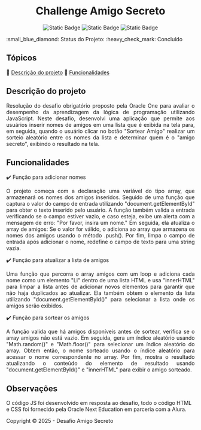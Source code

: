 <h1 align="center"> Challenge Amigo Secreto </h1>
<p align = "center">
<img alt="Static Badge" src="https://img.shields.io/badge/Desafio-8A2BE2">
<img alt="Static Badge" src="https://img.shields.io/badge/Iniciante-%23008000">
<img alt="Static Badge" src="https://img.shields.io/badge/L%C3%B3gica%20de%20Programa%C3%A7%C3%A3o-0000FF">
</p>
:small_blue_diamond: Status do Projeto: :heavy_check_mark: Concluído 

## Tópicos 
:small_blue_diamond: [Descrição do projeto](#descrição-do-projeto)
:small_blue_diamond: [Funcionalidades](#funcionalidades)

## Descrição do projeto 
<p align="justify">
 Resolução do desafio obrigatório proposto pela Oracle One para avaliar o desempenho da aprendizagem da lógica de programação utilizando JavaScript. Neste desafio, desenvolvi uma aplicação que permite aos usuários inserir nomes de amigos em uma lista que é exibida na tela para, em seguida, quando o usuário clicar no botão "Sortear Amigo" realizar um sorteio aleatório entre os nomes da lista e determinar quem é o "amigo secreto", exibindo o resultado na tela.
</p>

## Funcionalidades
:heavy_check_mark: Função para adicionar nomes
<p align ="justify">
O projeto começa com a declaração uma variável do tipo array, que armazenará os nomes dos amigos inseridos. Seguido de uma função que captura o valor do campo de entrada utilizando "document.getElementById" para obter o texto inserido pelo usuário. A função também valida a entrada verificando se o campo estiver vazio, e caso esteja, exibe um alerta com a mensagem de erro: "Por favor, insira um nome." Em seguida, ela atualiza o array de amigos: Se o valor for válido, o adiciona ao array que armazena os nomes dos amigos usando o método .push(). Por fim, limpa o campo de entrada após adicionar o nome, redefine o campo de texto para uma string vazia.
</p>

:heavy_check_mark: Função para atualizar a lista de amigos 
<p align ="justify">
Uma função que percorra o array amigos com um loop e adiciona cada nome como um elemento "Li" dentro de uma lista HTML e usa "innerHTML" para limpar a lista antes de adicionar novos elementos para garantir que não haja duplicados ao atualizar. Ela também obtem o elemento da lista utilizando "document.getElementById()" para selecionar a lista onde os amigos serão exibidos. 
</p>

:heavy_check_mark: Função para sortear os amigos 
<p align ="justify">
 A função valida que há amigos disponíveis antes de sortear, verifica se o array amigos não está vazio. Em seguida, gera um índice aleatório usando "Math.random()" e "Math.floor()" para selecionar um índice aleatório do array. Obtem então, o nome sorteado usando o índice aleatório para acessar o nome correspondente no array. Por fim, mostra o resultado atualizando o conteúdo do elemento de resultado usando "document.getElementById()" e "innerHTML" para exibir o amigo sorteado.
</p>

## Observações
O código JS foi desenvolvido em resposta ao desafio, todo o código HTML e CSS foi fornecido pela Oracle Next Education em parceria com a Alura.

Copyright :copyright: 2025 - Desafio Amigo Secreto
  

